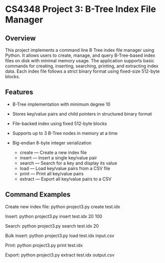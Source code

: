 # CS4348 Project 3: B-Tree Index File Manager

## Overview
This project implements a command line B Tree index file manager using Python. It allows users to create, manage, and query B-Tree-based index files on disk with minimal memory usage. The application supports basic commands for creating, inserting, searching, printing, and extracting index data. Each index file follows a strict binary format using fixed-size 512-byte blocks.

## Features
- B-Tree implementation with minimum degree 10
- Stores key/value pairs and child pointers in structured binary format
- File-backed index using fixed 512-byte blocks
- Supports up to 3 B-Tree nodes in memory at a time
- Big-endian 8-byte integer serialization

  - create — Create a new index file
  - insert — Insert a single key/value pair
  - search — Search for a key and display its value
  - load — Load key/value pairs from a CSV file
  - print — Print all key/value pairs
  - extract — Export all key/value pairs to a CSV

## Command Examples

Create new index file:  python project3.py create test.idx

Insert:  python project3.py insert test.idx 20 100

Search:   python project3.py search test.idx 20

Bulk insert:  python project3.py load test.idx input.csv

Print:  python project3.py print test.idx

Export:  python project3.py extract test.idx output.csv
